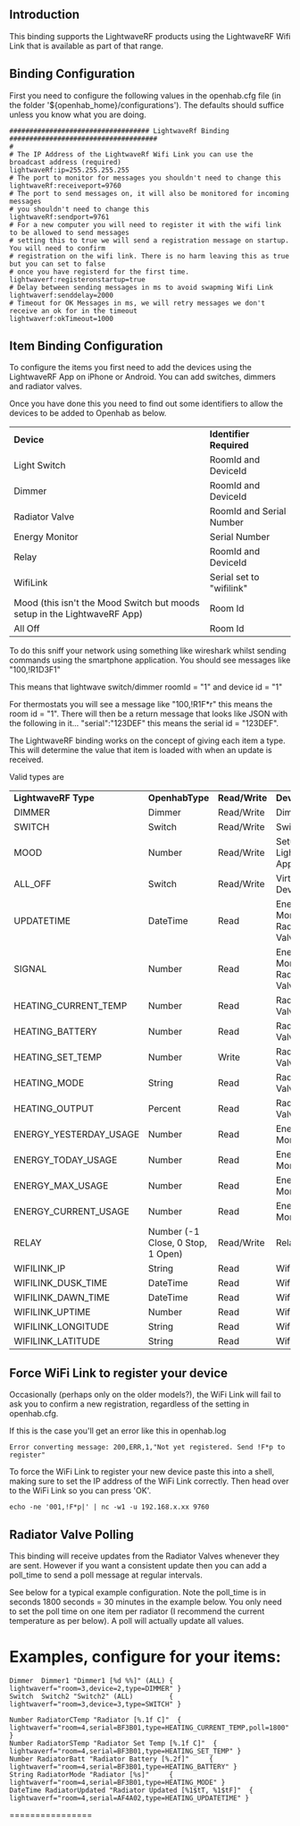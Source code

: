 ## Introduction

This binding supports the LightwaveRF products using the LightwaveRF Wifi Link that is available as part of that range.

## Binding Configuration

First you need to configure the following values in the openhab.cfg file (in the folder '${openhab_home}/configurations'). The defaults should suffice unless you know what you are doing.

    ################################### LightwaveRf Binding #####################################
    #
    # The IP Address of the LightwaveRf Wifi Link you can use the broadcast address (required)
    lightwaveRf:ip=255.255.255.255
    # The port to monitor for messages you shouldn't need to change this
    lightwaveRf:receiveport=9760
    # The port to send messages on, it will also be monitored for incoming messages 
    # you shouldn't need to change this
    lightwaveRf:sendport=9761
    # For a new computer you will need to register it with the wifi link to be allowed to send messages
    # setting this to true we will send a registration message on startup. You will need to confirm
    # registration on the wifi link. There is no harm leaving this as true but you can set to false
    # once you have registerd for the first time.
    lightwaverf:registeronstartup=true
    # Delay between sending messages in ms to avoid swapming Wifi Link
    lightwaverf:senddelay=2000
    # Timeout for OK Messages in ms, we will retry messages we don't receive an ok for in the timeout
    lightwaverf:okTimeout=1000

## Item Binding Configuration

To configure the items you first need to add the devices using the LightwaveRF App on iPhone or Android. You can add switches, dimmers and radiator valves.

Once you have done this you need to find out some identifiers to allow the devices to be added to Openhab as below. 

<table>
<tr><td><b>Device</b></td><td><b>Identifier Required</b></td></tr> 
<tr><td>Light Switch</td><td>RoomId and DeviceId</td>
<tr><td>Dimmer</td><td>RoomId and DeviceId</td>
<tr><td>Radiator Valve</td><td>RoomId and Serial Number</td>
<tr><td>Energy Monitor</td><td>Serial Number</td>
<tr><td>Relay</td><td>RoomId and DeviceId</td>
<tr><td>WifiLink</td><td>Serial set to "wifilink"</td>
<tr><td>Mood (this isn't the Mood Switch but moods setup in the LightwaveRF App)</td><td>Room Id</td>
<tr><td>All Off</td><td>Room Id</td>
</table>

To do this sniff your network using something like wireshark whilst sending commands using the smartphone application. You should see messages like "100,!R1D3F1"

This means that lightwave switch/dimmer roomId = "1" and device id = "1"

For thermostats you will see a message like "100,!R1F*r" this means the room id = "1". There will then be a return message that looks like JSON with the following in it... "serial":"123DEF" this means the serial id = "123DEF".

The LightwaveRF binding works on the concept of giving each item a type. This will determine the value that item is loaded with when an update is received.

Valid types are

<table>
<tr><td><b>LightwaveRF Type</b></td><td><b>OpenhabType</b></td><td><b>Read/Write</b></td><td><b>Devices</b></td><td><b>From Version</b></td></tr>
<tr><td>DIMMER</td><td>Dimmer</td><td>Read/Write</td><td>Dimmer</td><td>1.7.0</td>
<tr><td>SWITCH</td><td>Switch</td><td>Read/Write</td><td>Switch</td><td>1.7.0</td>
<tr><td>MOOD</td><td>Number</td><td>Read/Write</td><td>Setup in LightwaveRF App</td><td>1.8.0</td>
<tr><td>ALL_OFF</td><td>Switch</td><td>Read/Write</td><td>Virtual Device</td><td>1.8.0</td>
<tr><td>UPDATETIME</td><td>DateTime</td><td>Read</td><td>Energy Monitor, Radiator Valves</td><td>1.8.0 (was called HEATING_UPDATETIME in 1.7.0)</td>
<tr><td>SIGNAL</td><td>Number</td><td>Read</td><td>Energy Monitor, Radiator Valves</td><td>1.8.0 (was called HEATING_SIGNAL in 1.7.0)</td>
<tr><td>HEATING_CURRENT_TEMP</td><td>Number</td><td>Read</td><td>Radiator Valves</td><td>1.7.0</td>
<tr><td>HEATING_BATTERY</td><td>Number</td><td>Read</td><td>Radiator Valves</td><td>1.7.0</td>
<tr><td>HEATING_SET_TEMP</td><td>Number</td><td>Write</td><td>Radiator Valves</td><td>1.7.0</td>
<tr><td>HEATING_MODE</td><td>String</td><td>Read</td><td>Radiator Valves</td><td>1.7.0</td>
<tr><td>HEATING_OUTPUT</td><td>Percent</td><td>Read</td><td>Radiator Valves</td><td>1.8.0</td>
<tr><td>ENERGY_YESTERDAY_USAGE</td><td>Number</td><td>Read</td><td>Energy Monitor</td><td>1.8.0</td>
<tr><td>ENERGY_TODAY_USAGE</td><td>Number</td><td>Read</td><td>Energy Monitor</td><td>1.8.0</td>
<tr><td>ENERGY_MAX_USAGE</td><td>Number</td><td>Read</td><td>Energy Monitor</td><td>1.8.0</td>
<tr><td>ENERGY_CURRENT_USAGE</td><td>Number</td><td>Read</td><td>Energy Monitor</td><td>1.8.0</td>
<tr><td>RELAY</td><td>Number (-1 Close, 0 Stop, 1 Open)</td><td>Read/Write</td><td>Relay</td><td>1.8.0</td>
<tr><td>WIFILINK_IP</td><td>String</td><td>Read</td><td>Wifi Link</td><td>1.8.0</td>
<tr><td>WIFILINK_DUSK_TIME</td><td>DateTime</td><td>Read</td><td>Wifi Link</td><td>1.8.0</td>
<tr><td>WIFILINK_DAWN_TIME</td><td>DateTime</td><td>Read</td><td>Wifi Link</td><td>1.8.0</td>
<tr><td>WIFILINK_UPTIME</td><td>Number</td><td>Read</td><td>Wifi Link</td><td>1.8.0</td>
<tr><td>WIFILINK_LONGITUDE</td><td>String</td><td>Read</td><td>Wifi Link</td><td>1.8.0</td>
<tr><td>WIFILINK_LATITUDE</td><td>String</td><td>Read</td><td>Wifi Link</td><td>1.8.0</td>
</table>

## Force WiFi Link to register your device

Occasionally (perhaps only on the older models?), the WiFi Link will fail to ask you to confirm a new registration, regardless of the setting in openhab.cfg.

If this is the case you'll get an error like this in openhab.log

```
Error converting message: 200,ERR,1,"Not yet registered. Send !F*p to register"
```

To force the WiFi Link to register your new device paste this into a shell, making sure to set the IP address of the WiFi Link correctly. Then head over to the WiFi Link so you can press 'OK'.

```
echo -ne '001,!F*p|' | nc -w1 -u 192.168.x.xx 9760
```

## Radiator Valve Polling 

This binding will receive updates from the Radiator Valves whenever they are sent. However if you want a consistent update then you can add a poll_time to send a poll message at regular intervals. 

See below for a typical example configuration. Note the poll_time is in seconds 1800 seconds = 30 minutes in the example below. You only need to set the poll time on one item per radiator (I recommend the current temperature as per below). A poll will actually update all values.

Examples, configure for your items:
================

    Dimmer  Dimmer1 "Dimmer1 [%d %%]" (ALL) { lightwaverf="room=3,device=2,type=DIMMER" }
    Switch  Switch2 "Switch2" (ALL)         { lightwaverf="room=3,device=3,type=SWITCH" }
    
    Number RadiatorCTemp "Radiator [%.1f C]"  { lightwaverf="room=4,serial=BF3B01,type=HEATING_CURRENT_TEMP,poll=1800" }
    Number RadiatorSTemp "Radiator Set Temp [%.1f C]"  { lightwaverf="room=4,serial=BF3B01,type=HEATING_SET_TEMP" }
    Number RadiatorBatt "Radiator Battery [%.2f]"     { lightwaverf="room=4,serial=BF3B01,type=HEATING_BATTERY" }
    String RadiatorMode "Radiator [%s]"     { lightwaverf="room=4,serial=BF3B01,type=HEATING_MODE" }
    DateTime RadiatorUpdated "Radiator Updated [%1$tT, %1$tF]"  { lightwaverf="room=4,serial=AF4A02,type=HEATING_UPDATETIME" }

================